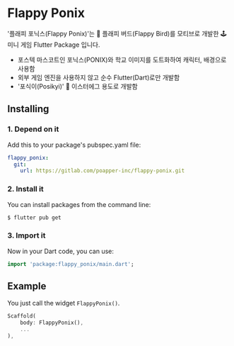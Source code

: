 # Flappy Ponix
'플래피 포닉스(Flappy Ponix)'는 🐤 플래피 버드(Flappy Bird)를 모티브로 개발한 🕹 미니 게임 Flutter Package 입니다.

- 포스텍 마스코트인 포닉스(PONIX)와 학교 이미지를 도트화하여 캐릭터, 배경으로 사용함
- 외부 게임 엔진을 사용하지 않고 순수 Flutter(Dart)로만 개발함
- '포식이(Posikyi)' 🥚 이스터에그 용도로 개발함

## Installing

### 1. Depend on it

Add this to your package's pubspec.yaml file:

```yaml
flappy_ponix:
  git:
    url: https://gitlab.com/poapper-inc/flappy-ponix.git
```

### 2. Install it

You can install packages from the command line:

```sh
$ flutter pub get
```

### 3. Import it

Now in your Dart code, you can use:

```dart
import 'package:flappy_ponix/main.dart';
```

## Example

You just call the widget `FlappyPonix()`.

```dart
Scaffold(
    body: FlappyPonix(),
    ...
),
```
